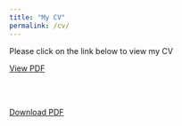 ```yaml
---
title: "My CV"
permalink: /cv/
---
```


<p> 
 
 Please click on the link below to view my CV <br/>
 
 <a href="https://nbviewer.jupyter.org/github/Zedd1558/zedd1558.github.io/blob/master/CV_Md.%20Zahidul%20Islam.pdf">View PDF</a>

 <br/>
 <br/>
 
 <a href="https://github.com/Zedd1558/zedd1558.github.io/blob/master/CV_Md.%20Zahidul%20Islam.pdf">Download PDF</a>
 
 </p>
